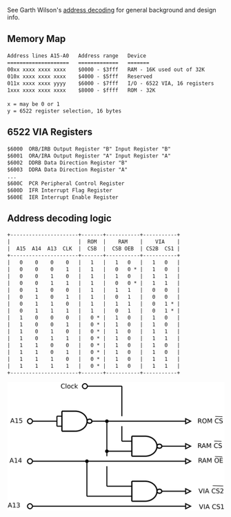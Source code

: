 
See Garth Wilson's [address decoding](http://wilsonminesco.com/6502primer/addr_decoding.html)
for general background and design info.

Memory Map
----------

    Address lines A15-A0   Address range   Device
    ====================   =============   =======
    00xx xxxx xxxx xxxx    $0000 - $3fff   RAM - 16K used out of 32K
    010x xxxx xxxx xxxx    $4000 - $5fff   Reserved
    011x xxxx xxxx yyyy    $6000 - $7fff   I/O - 6522 VIA, 16 registers
    1xxx xxxx xxxx xxxx    $8000 - $ffff   ROM - 32K

    x = may be 0 or 1
    y = 6522 register selection, 16 bytes

6522 VIA Registers
--------------

    $6000  ORB/IRB Output Register "B" Input Register "B"
    $6001  ORA/IRA Output Register "A" Input Register "A"
    $6002  DDRB Data Direction Register "B"
    $6003  DDRA Data Direction Register "A"
    ...
    $600C  PCR Peripheral Control Register
    $600D  IFR Interrupt Flag Register
    $600E  IER Interrupt Enable Register


Address decoding logic
----------------------

    +----------------------+-------+-----------+-----------+
    |                      |  ROM  |    RAM    |    VIA    |
    |  A15  A14  A13  CLK  |  CSB  |  CSB OEB  | CS2B  CS1 |
    +----------------------+-------+-----------+-----------+
    |   0    0    0    0   |   1   |   1   0   |   1   0   |
    |   0    0    0    1   |   1   |   0   0 * |   1   0   |
    |   0    0    1    0   |   1   |   1   0   |   1   1   |
    |   0    0    1    1   |   1   |   0   0 * |   1   1   |
    |   0    1    0    0   |   1   |   1   1   |   0   0   |
    |   0    1    0    1   |   1   |   0   1   |   0   0   |
    |   0    1    1    0   |   1   |   1   1   |   0   1 * |
    |   0    1    1    1   |   1   |   0   1   |   0   1 * |
    |   1    0    0    0   |   0 * |   1   0   |   1   0   |
    |   1    0    0    1   |   0 * |   1   0   |   1   0   |
    |   1    0    1    0   |   0 * |   1   0   |   1   1   |
    |   1    0    1    1   |   0 * |   1   0   |   1   1   |
    |   1    1    0    0   |   0 * |   1   0   |   1   0   |
    |   1    1    0    1   |   0 * |   1   0   |   1   0   |
    |   1    1    1    0   |   0 * |   1   0   |   1   1   |
    |   1    1    1    1   |   0 * |   1   0   |   1   1   |
    +----------------------+-------+-----------+-----------+


![address decode circuit](../images/addr-decode.png?raw=true "Address decode circuit")
